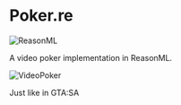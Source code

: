 # Poker.re

![ReasonML](https://img.shields.io/badge/-ReasonML-DD4B3A?style=square&logo=reason&logoColor=white)

A video poker implementation in ReasonML.

![VideoPoker](https://static.wikia.nocookie.net/gtawiki/images/8/83/Videopoker-GTASA.jpg/revision/latest/scale-to-width-down/1000?cb=20100314195920)

Just like in GTA:SA
